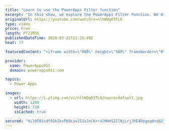 ```yaml
---
title: "Learn to use the PowerApps Filter function"
excerpt: "In this show, we explore the PowerApps Filter Function. We discuss the function, how to build a search box, the nuances of the PowerApps Filter SharePoint, and build a custom PowerApps Filter Gallery. Very cool stuff.   Document on PowerApps Delegation https://docs.microsoft.com/en-us/powerapps/maker/canvas-apps/delegation-overview"
originalUrl: https://youtube.com/watch?v=nlhWQg03TL0
type: video
price: Free
length: PT21M3S
publishedDateTime: 2018-03-21T21:25:49Z
heat: 77

featuredContent: "<iframe width=\"800\" height=\"500\" frameborder=\"0\" src=\"https://www.youtube.com/embed/nlhWQg03TL0\" allow=\"accelerometer; autoplay; encrypted-media; gyroscope; picture-in-picture\" allowfullscreen></iframe>"

provider:
  name: PowerApps911
  domain: powerapps911.com

topics:
  - Power Apps

images:
  - url: https://i.ytimg.com/vi/nlhWQg03TL0/maxresdefault.jpg
    width: 1280
    height: 720
    isCached: true

secured: "Uil0S91ndfO1kIkxPb9cavJS1xJnCK+ralMHnSZIlNjLrjJhE4Dogoqdnx82j0iX2xpV3PozDkYjN4GQjfSyAk/JvSxHLraLYEbrHOyV6uKUDANAe4OeBUKxpsZrT4Og5ngrGf0ljsJOciuaQdVgL/f3g//k6zNi/BimKW6S32L0AsIdZZq0LQ/NjYkMYbpEd5JlCk4u6aCy1duCpVvb4w1YsgRZT3MmP+k5ihl70VQ+3L3pyI9LefkzVcw1JHs6m1+rCn3Cx3oysB9dWDs/06UNrDkOefMgmV+ekfi+alXOIRo4dLjvbFL4y0mAb4PEQcwAkJd4ELI2+uCpT4jMS9dc0+AA7o8aIIlunaanQrEjtRVvhbzrHn5Y6kpf/+VFwUbE6BK5pHGw6a5pyAi6ZK9WaDZ51oY5uz8+Bsw2ppq+a3643/OM3iu4fl1ayxL/;/f410hNamSOolSIGfuZpLQ=="
---
```


